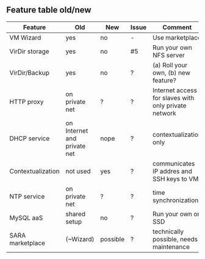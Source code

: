 ## Feature table old/new

| Feature | Old | New | Issue | Comment |
| ------- | --- | --- | ----- | ------- |
| VM Wizard | yes | no | - | Use marketplace |
| VirDir storage | yes | no | #5 | Run your own NFS server |
| VirDir/Backup  | yes | no | ? | (a) Roll your own, (b) new feature? |
| HTTP proxy | on private net | ? | ? | Internet access for slaves with only private network |
| DHCP service | on Internet and private net | nope | ? | contextualization only |
| Contextualization | not used | yes | ? | communicates IP addres and SSH keys to VM |
| NTP service | on private net | ? | ? | time synchronization |
| MySQL aaS | shared setup | no | ? | Run your own on SSD |
| SARA marketplace | (~Wizard) | possible | ? | technically possible, needs maintenance |